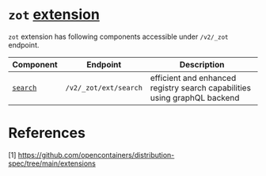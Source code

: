 `zot` [extension](#references)
===

`zot` extension has following components accessible under `/v2/_zot` endpoint.

Component | Endpoint | Description
--- | --- | ---
[`search`](search/search.md) | `/v2/_zot/ext/search` | efficient and enhanced registry search capabilities using graphQL backend


# References
[1] https://github.com/opencontainers/distribution-spec/tree/main/extensions
